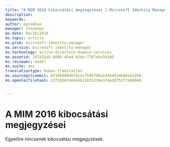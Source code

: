 ```yaml
---
title: "A MIM 2016 kibocsátási megjegyzései | Microsoft Identity Manager"
description: 
keywords: 
author: kgremban
manager: stevenpo
ms.date: 04/28/2016
ms.topic: article
ms.prod: microsoft-identity-manager
ms.service: microsoft-identity-manager
ms.technology: active-directory-domain-services
ms.assetid: 297e25a5-668b-45a4-b2de-7767ebc59100
ms.reviewer: mwahl
ms.suite: ems
translationtype: Human Translation
ms.sourcegitcommit: 62108908497d1dcf69579ba144545346b6a42266
ms.openlocfilehash: 12f245624e644b12825239e378a26752f7a86846


---
```


# A MIM 2016 kibocsátási megjegyzései
Egyelőre nincsenek kibocsátási megjegyzések.


<!--HONumber=Jun16_HO4-->


